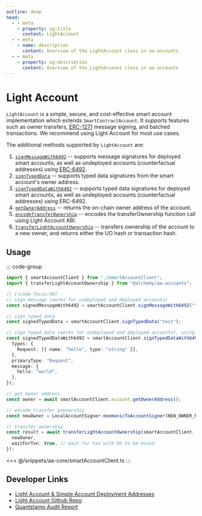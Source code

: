 ```yaml
---
outline: deep
head:
  - - meta
    - property: og:title
      content: LightAccount
  - - meta
    - name: description
      content: Overview of the LightAccount class in aa-accounts
  - - meta
    - property: og:description
      content: Overview of the LightAccount class in aa-accounts
---
```


# Light Account

`LightAccount` is a simple, secure, and cost-effective smart account implementation which extends `SmartContractAccount`. It supports features such as owner transfers, [ERC-1271](https://eips.ethereum.org/EIPS/eip-1271) message signing, and batched transactions. We recommend using Light Account for most use cases.

The additional methods supported by `LightAccount` are:

1.  [`signMessageWith6492`](/packages/aa-accounts/light-account/signMessageWith6492) -- supports message signatures for deployed smart accounts, as well as undeployed accounts (counterfactual addresses) using [ERC-6492](https://eips.ethereum.org/EIPS/eip-6492).
2.  [`signTypedData`](/packages/aa-accounts/light-account/signTypedData) -- supports typed data signatures from the smart account's owner address.
3.  [`signTypedDataWith6492`](/packages/aa-accounts/light-account/signTypedDataWith6492) -- supports typed data signatures for deployed smart accounts, as well as undeployed accounts (counterfactual addresses) using ERC-6492.
4.  [`getOwnerAddress`](/packages/aa-accounts/light-account/getOwnerAddress) -- returns the on-chain owner address of the account.
5.  [`encodeTransferOwnership`](/packages/aa-accounts/light-account/encodeTransferOwnership) -- encodes the transferOwnership function call using Light Account ABI.
6.  [`transferLightAccountOwnership`](/packages/aa-accounts/light-account/actions/transferOwnership) -- transfers ownership of the account to a new owner, and returns either the UO hash or transaction hash.

## Usage

::: code-group

```ts [example.ts]
import { smartAccountClient } from "./smartAccountClient";
import { transferLightAccountOwnership } from "@alchemy/aa-accounts";

// [!code focus:99]
// sign message (works for undeployed and deployed accounts)
const signedMessageWith6492 = smartAccountClient.signMessageWith6492("test");

// sign typed data
const signedTypedData = smartAccountClient.signTypedData("test");

// sign typed data (works for undeployed and deployed accounts), using
const signedTypedDataWith6492 = smartAccountClient.signTypedDataWith6492({
  types: {
    Request: [{ name: "hello", type: "string" }],
  },
  primaryType: "Request",
  message: {
    hello: "world",
  },
});

// get owner address
const owner = await smartAccountClient.account.getOwnerAddress();

// encode transfer pownership
const newOwner = LocalAccountSigner.mnemonicToAccountSigner(NEW_OWNER_MNEMONIC);

// transfer ownership
const result = await transferLightAccountOwnership(smartAccountClient, {
  newOwner,
  waitForTxn: true, // wait for txn with UO to be mined
});
```

<<< @/snippets/aa-core/smartAccountClient.ts
:::

## Developer Links

- [Light Account & Simple Account Deployment Addresses](/smart-accounts/accounts/deployment-addresses)
- [Light Account Github Repo](https://github.com/alchemyplatform/light-account)
- [Quantstamp Audit Report](https://github.com/alchemyplatform/light-account/blob/main/Quantstamp-Audit.pdf)
